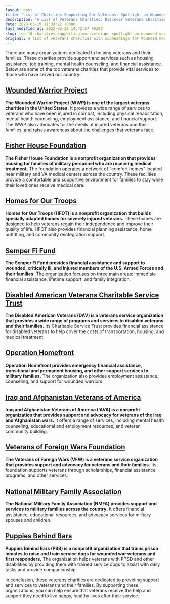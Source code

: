 ```yaml
---
layout: post
title: "List of Charities Supporting Our Veterans: Spotlight on Wounded Warrior Project, Homes for Our Troops and Others"
description: "A List of Veterans Charities: Discover veterans charities helping service members and their families. Read about organizations such as Wounded Warrior Project, Fisher House Foundation, and Homes for Our Troops that provide housing, medical care, and other forms of assistance. Learn about the support offered by the Semper Fi Fund, Disabled American Veterans Charitable Service Trust, and Operation Homefront, as well as advocacy groups like Iraq and Afghanistan Veterans of America and Veterans of Foreign Wars Foundation. Find out how the National Military Family Association and Puppies Behind Bars are making a difference in the lives of those who have served our country."
date: 2023-03-19 11:33:22 +0300
last_modified_at: 2023-03-22 14:42:57 +0300
slug: top-10-charities-supporting-our-veterans-spotlight-on-wounded-warrior-project-homes-for-our-troops-and-others
original: A list of veterans charities with subheadings for Wounded Warrior Project, Fisher House Foundation, Homes for Our Troops, Semper Fi Fund, Disabled American Veterans Charitable Service Trust, Operation Homefront, Iraq and Afghanistan Veterans of America, Veterans of Foreign Wars Foundation, National Military Family Association, Puppies Behind Bars.
---
```

There are many organizations dedicated to helping veterans and their families. These charities provide support and services such as housing assistance, job training, mental health counseling, and financial assistance. Below are some of the top veterans charities that provide vital services to those who have served our country.

## [Wounded Warrior Project](/veterans-charities/wounded-warrior-project-empowering-veterans-and-making-a-difference-ways-to-donate-and-support.html)

**The Wounded Warrior Project (WWP) is one of the largest veterans charities in the United States.** It provides a wide range of services to veterans who have been injured in combat, including physical rehabilitation, mental health counseling, employment assistance, and financial support. The WWP also advocates for the needs of injured veterans and their families, and raises awareness about the challenges that veterans face.

## [Fisher House Foundation](/veterans-charities/supporting-our-veterans-a-look-into-the-fisher-house-foundation-s-mission-and-how-you-can-help.html)

**The Fisher House Foundation is a nonprofit organization that provides housing for families of military personnel who are receiving medical treatment.** The foundation operates a network of "comfort homes" located near military and VA medical centers across the country. These facilities provide a comfortable and supportive environment for families to stay while their loved ones receive medical care.

## [Homes for Our Troops](/veterans-charities/empowering-veterans-the-mission-and-impact-of-homes-for-our-troops-charity.html)

**Homes for Our Troops (HFOT) is a nonprofit organization that builds specially adapted homes for severely injured veterans.** These homes are designed to help veterans regain their independence and improve their quality of life. HFOT also provides financial planning assistance, home outfitting, and community reintegration support.

## [Semper Fi Fund](/veterans-charities/supporting-our-heroes-learn-how-semper-fi-fund-helps-veterans-and-how-you-can-donate.html)

**The Semper Fi Fund provides financial assistance and support to wounded, critically ill, and injured members of the U.S. Armed Forces and their families.** The organization focuses on three main areas: immediate financial assistance, lifetime support, and family integration.

## [Disabled American Veterans Charitable Service Trust](/veterans-charities/supporting-american-veterans-understanding-the-mission-and-ways-to-donate-to-disabled-american-veterans-charitable-service-trust.html)

**The Disabled American Veterans (DAV) is a veterans service organization that provides a wide range of programs and services to disabled veterans and their families.** Its Charitable Service Trust provides financial assistance for disabled veterans to help cover the costs of transportation, housing, and medical treatment.

## [Operation Homefront](/veterans-charities/supporting-our-veterans-an-insight-into-the-impactful-work-of-operation-homefront-and-ways-to-contribute.html)

**Operation Homefront provides emergency financial assistance, transitional and permanent housing, and other support services to military families.** The organization also provides employment assistance, counseling, and support for wounded warriors.

## [Iraq and Afghanistan Veterans of America](/veterans-charities/supporting-veteran-causes-iraq-and-afghanistan-veterans-of-america-s-charitable-work-and-how-to-contribute.html)

**Iraq and Afghanistan Veterans of America (IAVA) is a nonprofit organization that provides support and advocacy for veterans of the Iraq and Afghanistan wars.** It offers a range of services, including mental health counseling, educational and employment resources, and veteran community building.

## [Veterans of Foreign Wars Foundation](/veterans-charities/supporting-our-heroes-an-insight-into-the-veterans-of-foreign-wars-foundation-s-efforts-towards-veteran-assistance-and-ways-to-contribute.html)

**The Veterans of Foreign Wars (VFW) is a veterans service organization that provides support and advocacy for veterans and their families.** Its foundation supports veterans through scholarships, financial assistance programs, and other services.

## [National Military Family Association](/veterans-charities/supporting-our-heroes-how-the-national-military-family-association-makes-a-difference-for-veterans-and-their-families.html)

**The National Military Family Association (NMFA) provides support and services to military families across the country.** It offers financial assistance, educational resources, and advocacy services for military spouses and children.

## [Puppies Behind Bars](/veterans-charities/puppies-behind-bars-assisting-veterans-through-canine-companionship-ways-to-support-their-cause.html)

**Puppies Behind Bars (PBB) is a nonprofit organization that trains prison inmates to raise and train service dogs for wounded war veterans and first responders.** The organization helps veterans with PTSD and other disabilities by providing them with trained service dogs to assist with daily tasks and provide companionship.

In conclusion, these veterans charities are dedicated to providing support and services to veterans and their families. By supporting these organizations, you can help ensure that veterans receive the help and support they need to live happy, healthy lives after their service.